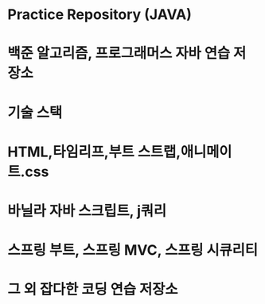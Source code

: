 # Practice Repository (JAVA)
# 백준 알고리즘, 프로그래머스 자바 연습 저장소
# 기술 스택
# HTML,타임리프,부트 스트랩,애니메이트.css
# 바닐라 자바 스크립트, j쿼리
# 스프링 부트, 스프링 MVC, 스프링 시큐리티
# 그 외 잡다한 코딩 연습 저장소